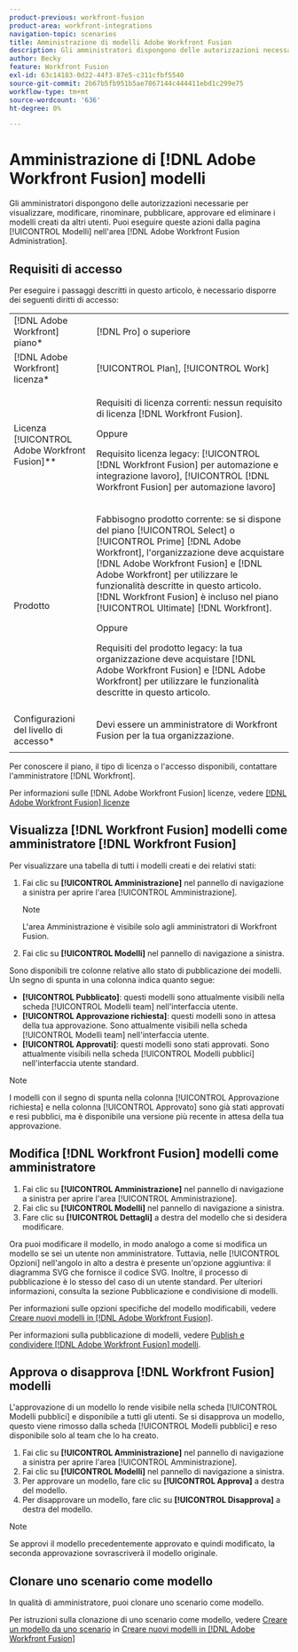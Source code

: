 ```yaml
---
product-previous: workfront-fusion
product-area: workfront-integrations
navigation-topic: scenarios
title: Amministrazione di modelli Adobe Workfront Fusion
description: Gli amministratori dispongono delle autorizzazioni necessarie per visualizzare, modificare, rinominare, pubblicare, approvare ed eliminare i modelli creati da altri utenti. Puoi eseguire queste azioni dalla pagina [!UICONTROL Modelli] nell'area [!DNL Adobe Workfront Fusion Administration] .
author: Becky
feature: Workfront Fusion
exl-id: 63c14183-0d22-44f3-87e5-c311cfbf5540
source-git-commit: 2b67b5fb951b5ae7867144c444411ebd1c299e75
workflow-type: tm+mt
source-wordcount: '636'
ht-degree: 0%

---
```


# Amministrazione di [!DNL Adobe Workfront Fusion] modelli

Gli amministratori dispongono delle autorizzazioni necessarie per visualizzare, modificare, rinominare, pubblicare, approvare ed eliminare i modelli creati da altri utenti. Puoi eseguire queste azioni dalla pagina [!UICONTROL Modelli] nell&#39;area [!DNL Adobe Workfront Fusion Administration].

## Requisiti di accesso

Per eseguire i passaggi descritti in questo articolo, è necessario disporre dei seguenti diritti di accesso:

<table style="table-layout:auto"> 
 <col> 
 <col> 
 <tbody> 
  <tr> 
    <td role="rowheader">[!DNL Adobe Workfront] piano*</td> 
   <td> <p>[!DNL Pro] o superiore</p> </td> 
  </tr>
   <tr data-mc-conditions="QuicksilverOrClassic.Draft mode"> 
    <td role="rowheader">[!DNL Adobe Workfront] licenza*</td> 
    <td> <p>[!UICONTROL Plan], [!UICONTROL Work]</p> </td> 
   </tr>
  <tr> 
   <td role="rowheader">Licenza [!UICONTROL Adobe Workfront Fusion]**</td> 
  <td>
   <p>Requisiti di licenza correnti: nessun requisito di licenza [!DNL Workfront Fusion].</p>
   <p>Oppure</p>
   <p>Requisito licenza legacy: [!UICONTROL [!DNL Workfront Fusion] per automazione e integrazione lavoro], [!UICONTROL [!DNL Workfront Fusion] per automazione lavoro]</p>
   </td>  
  </tr> 
  <tr> 
   <td role="rowheader">Prodotto</td> 
   <td>
   <p>Fabbisogno prodotto corrente: se si dispone del piano [!UICONTROL Select] o [!UICONTROL Prime] [!DNL Adobe Workfront], l'organizzazione deve acquistare [!DNL Adobe Workfront Fusion] e [!DNL Adobe Workfront] per utilizzare le funzionalità descritte in questo articolo. [!DNL Workfront Fusion] è incluso nel piano [!UICONTROL Ultimate] [!DNL Workfront].</p>
   <p>Oppure</p>
   <p>Requisiti del prodotto legacy: la tua organizzazione deve acquistare [!DNL Adobe Workfront Fusion] e [!DNL Adobe Workfront] per utilizzare le funzionalità descritte in questo articolo.</p>
   </td> 
  </tr> 
  <tr data-mc-conditions=""> 
   <td role="rowheader">Configurazioni del livello di accesso*</td> 
   <td> <p>Devi essere un amministratore di Workfront Fusion per la tua organizzazione.</p> </td> 
  </tr> 
 </tbody> 
</table>

Per conoscere il piano, il tipo di licenza o l&#39;accesso disponibili, contattare l&#39;amministratore [!DNL Workfront].

Per informazioni sulle [!DNL Adobe Workfront Fusion] licenze, vedere [[!DNL Adobe Workfront Fusion] licenze](../../../workfront-fusion/get-started/license-automation-vs-integration.md)

## Visualizza [!DNL Workfront Fusion] modelli come amministratore [!DNL Workfront Fusion]

Per visualizzare una tabella di tutti i modelli creati e dei relativi stati:

1. Fai clic su **[!UICONTROL Amministrazione]** nel pannello di navigazione a sinistra per aprire l&#39;area [!UICONTROL Amministrazione].

   >[!NOTE]
   >
   >L&#39;area Amministrazione è visibile solo agli amministratori di Workfront Fusion.

1. Fai clic su **[!UICONTROL Modelli]** nel pannello di navigazione a sinistra.

Sono disponibili tre colonne relative allo stato di pubblicazione dei modelli. Un segno di spunta in una colonna indica quanto segue:

* **[!UICONTROL Pubblicato]**: questi modelli sono attualmente visibili nella scheda [!UICONTROL Modelli team] nell&#39;interfaccia utente.
* **[!UICONTROL Approvazione richiesta]**: questi modelli sono in attesa della tua approvazione. Sono attualmente visibili nella scheda [!UICONTROL Modelli team] nell&#39;interfaccia utente.
* **[!UICONTROL Approvati]**: questi modelli sono stati approvati. Sono attualmente visibili nella scheda [!UICONTROL Modelli pubblici] nell&#39;interfaccia utente standard.

>[!NOTE]
>
>I modelli con il segno di spunta nella colonna [!UICONTROL Approvazione richiesta] e nella colonna [!UICONTROL Approvato] sono già stati approvati e resi pubblici, ma è disponibile una versione più recente in attesa della tua approvazione.

## Modifica [!DNL Workfront Fusion] modelli come amministratore

1. Fai clic su **[!UICONTROL Amministrazione]** nel pannello di navigazione a sinistra per aprire l&#39;area [!UICONTROL Amministrazione].
1. Fai clic su **[!UICONTROL Modelli]** nel pannello di navigazione a sinistra.
1. Fare clic su **[!UICONTROL Dettagli]** a destra del modello che si desidera modificare.

Ora puoi modificare il modello, in modo analogo a come si modifica un modello se sei un utente non amministratore. Tuttavia, nelle [!UICONTROL Opzioni] nell&#39;angolo in alto a destra è presente un&#39;opzione aggiuntiva: il diagramma SVG che fornisce il codice SVG. Inoltre, il processo di pubblicazione è lo stesso del caso di un utente standard. Per ulteriori informazioni, consulta la sezione Pubblicazione e condivisione di modelli.

Per informazioni sulle opzioni specifiche del modello modificabili, vedere [Creare nuovi modelli in [!DNL Adobe Workfront Fusion]](../../../workfront-fusion/scenarios/templates/create-new-fusion-templates.md).

Per informazioni sulla pubblicazione di modelli, vedere [Publish e condividere [!DNL Adobe Workfront Fusion] modelli](../../../workfront-fusion/scenarios/templates/publish-and-share-fusion-templates.md).

## Approva o disapprova [!DNL Workfront Fusion] modelli

L&#39;approvazione di un modello lo rende visibile nella scheda [!UICONTROL Modelli pubblici] e disponibile a tutti gli utenti. Se si disapprova un modello, questo viene rimosso dalla scheda [!UICONTROL Modelli pubblici] e reso disponibile solo al team che lo ha creato.

1. Fai clic su **[!UICONTROL Amministrazione]** nel pannello di navigazione a sinistra per aprire l&#39;area [!UICONTROL Amministrazione].
1. Fai clic su **[!UICONTROL Modelli]** nel pannello di navigazione a sinistra.
1. Per approvare un modello, fare clic su **[!UICONTROL Approva]** a destra del modello.
1. Per disapprovare un modello, fare clic su **[!UICONTROL Disapprova]** a destra del modello.

>[!NOTE]
>
>Se approvi il modello precedentemente approvato e quindi modificato, la seconda approvazione sovrascriverà il modello originale.

## Clonare uno scenario come modello

In qualità di amministratore, puoi clonare uno scenario come modello.

Per istruzioni sulla clonazione di uno scenario come modello, vedere [Creare un modello da uno scenario](../../../workfront-fusion/scenarios/templates/create-new-fusion-templates.md#create-a-template-from-a-scenario) in [Creare nuovi modelli in [!DNL Adobe Workfront Fusion]](../../../workfront-fusion/scenarios/templates/create-new-fusion-templates.md)
